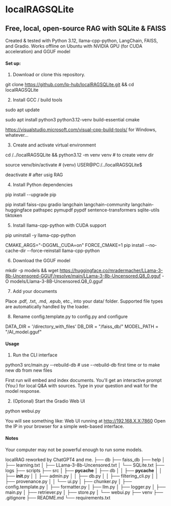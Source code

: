 # localRAGSQLite

## Free, local, open-source RAG with SQLite & FAISS

Created & tested with Python 3.12, llama-cpp-python, LangChain, FAISS, and Gradio. Works offline on Ubuntu with NVIDIA GPU (for CUDA acceleration) and GGUF model

#### Set up:

1. Download or clone this repository.

git clone https://github.com/lp-hub/localRAGSQLite.git && cd localRAGSQLite

2. Install GCC / build tools

sudo apt update

sudo apt install python3 python3.12-venv build-essential cmake

https://visualstudio.microsoft.com/visual-cpp-build-tools/ for Windows, whatever...

3. Create and activate virtual environment

cd /../localRAGSQLite && python3.12 -m venv venv # to create venv dir

source venv/bin/activate # (venv) USER@PC:/../localRAGSQLite$

deactivate # after usig RAG

4. Install Python dependencies

pip install --upgrade pip

pip install faiss-cpu gradio langchain langchain-community langchain-huggingface pathspec pymupdf pypdf sentence-transformers sqlite-utils tiktoken

5. Install llama-cpp-python with CUDA support

pip uninstall -y llama-cpp-python

CMAKE_ARGS="-DGGML_CUDA=on" FORCE_CMAKE=1 pip install --no-cache-dir --force-reinstall llama-cpp-python

6. Download the GGUF model

mkdir -p models && wget https://huggingface.co/mradermacher/LLama-3-8b-Uncensored-GGUF/resolve/main/LLama-3-8b-Uncensored.Q8_0.gguf -O models/Llama-3-8B-Uncensored.Q8_0.gguf

7. Add your documents

Place .pdf, .txt, .md, .epub, etc., into your data/ folder.
Supported file types are automatically handled by the loader.

8. Rename config.template.py to config.py and configure

DATA_DIR = '/directory_with_files'
DB_DIR = "/faiss_db/"
MODEL_PATH = "/AI_model.gguf"

#### Usage

1. Run the CLI interface

python3 src/main.py --rebuild-db # use --rebuild-db first time or to make new db from new files

First run will embed and index documents.
You'll get an interactive prompt (You:) for local Q&A with sources.
Type in your question and wait for the model response.

2. (Optional) Start the Gradio Web UI

python webui.py

You will see something like:
Web UI running at http://192.168.X.X:7860
Open the IP in your browser for a simple web-based interface.

#### Notes

Your computer may not be powerful enough to run some models.

localRAG reworked by ChatGPT4 and me.
├── db
├── faiss_db
├── help
│   ├── learning.txt
│   ├── LLama-3-8b-Uncensored.txt
│   └── SQLite.txt
├── logs
├── scripts
├── src
│   ├── __pycache__
│   ├── db
│   │   ├── __pycache__
│   │   ├── __init__.py
│   │   ├── admin.py
│   │   ├── db.py
│   │   ├── filtering_cli.py
│   │   ├── provenance.py
│   │   └── ui.py
│   ├── chunker.py
│   ├── config.template.py
│   ├── formatter.py
│   ├── llm.py
│   ├── logger.py
│   ├── main.py
│   ├── retriever.py
│   ├── store.py
│   └── webui.py
├── venv
├── .gitignore
├── README.md
└── requirements.txt
